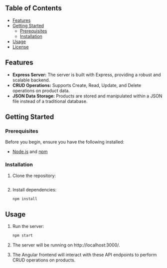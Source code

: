 
## Table of Contents

- [Features](#features)
- [Getting Started](#getting-started)
  - [Prerequisites](#prerequisites)
  - [Installation](#installation)
- [Usage](#usage)
- [License](#license)

## Features

- **Express Server:** The server is built with Express, providing a robust and scalable backend.
- **CRUD Operations:** Supports Create, Read, Update, and Delete operations on product data.
- **JSON Data Storage:** Products are stored and manipulated within a JSON file instead of a traditional database.

## Getting Started

### Prerequisites

Before you begin, ensure you have the following installed:

- [Node.js](https://nodejs.org/) and [npm](https://www.npmjs.com/)

### Installation

1. Clone the repository:
   ```bash
   ```
2. Install dependencies:
   ```bash
   npm install
   ```

## Usage

1. Run the server:
   ```bash
   npm start
   ```
2. The server will be running on http://localhost:3000/.

3. The Angular frontend will interact with these API endpoints to perform CRUD operations on products.
